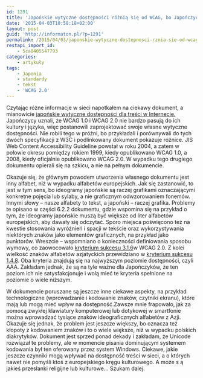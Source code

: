 ```yaml
---
id: 1291
title: 'Japońskie wytyczne dostępności różnią się od WCAG, bo Japończycy mają dziwne literki'
date: '2015-04-03T10:58:18+02:00'
layout: post
guid: 'http://informaton.pl/?p=1291'
permalink: /2015/04/03/japonskie-wytyczne-dostepnosci-rznia-sie-od-wcag-bo-japonczycy-maja-dziwne-literki/
restapi_import_id:
    - 5ca8405547793
categories:
    - artykuły
tags:
    - Japonia
    - standardy
    - tekst
    - 'WCAG 2.0'
---
```


Czytając różne informacje w sieci napotkałem na ciekawy dokument, a mianowicie [japońskie wytyczne dostępności dla treści w Internecie.](http://www.comm.twcu.ac.jp/~nabe/data/JIS-WAI/) Japończycy uznali, że WCAG 1.0 i WCAG 2.0 nie bardzo pasują do ich kultury i języka, więc postanowili zaprojektować swoje własne wytyczne dostępności. Nie robili tego w próżni, bo przykładali i porównywali do tych dwóch specyfikacji z W3C i podlinkowany dokument pokazuje różnice. <span lang="en">JIS Web Content Accessibility Guideline</span> powstał w roku 2004, a zatem w połowie okresu pomiędzy rokiem 1999, kiedy opublikowano WCAG 1.0, a 2008, kiedy oficjalnie opublikowano WCAG 2.0. W wypadku tego drugiego dokumentu opierali się na szkicu, a nie na pełnym dokumencie.

Okazuje się, że głównym powodem utworzenia własnego dokumentu jest inny alfabet, niż w wypadku alfabetów europejskich. Jak się zastanowić, to jest w tym sens, bo ideogramy japońskie są raczej grafikami oznaczającymi konkretne pojęcia lub sylaby, a nie graficznym odwzorowaniem fonemów. Innymi słowy – nasze alfabety to tekst, a japoński – raczej grafika. Problemy te opisano w części 6.2.2 dokumentu, gdzie wspomina się na przykład o tym, że ideogramy japońskie muszą być większe od liter alfabetów europejskich, aby dawały się odczytać. Sporo miejsca poświęcono też na kwestie stosowania wyróżnień i spacji w tekście oraz wykorzystywania niektórych znaków jako elementów graficznych, na przykład jako punktorów. Wreszcie – wspomniano o konieczności definiowania sposobu wymowy, co zaowocowało [kryterium sukcesu 3.1.6](http://informaton.pl/wcag-2-0/wymowa-wcag-2-0-sc-3-1-6-poziom-aaa/)w WCAG 2.0. Z kolei wielkość znaków alfabetów azjatyckich przewidziano w [kryterium sukcesu 1.4.8](http://informaton.pl/wcag-2-0/prezentacja-blokow-tekstu-wcag-2-0-sc-1-4-8-poziom-aaa/). Oba kryteria znajdują się na najwyższym poziomie dostępności, czyli AAA. Zakładam jednak, że są na tyle ważne dla Japończyków, że ten poziom ich nie satysfakcjonuje i wolą mieć te kryteria spełnione na poziomie o wiele niższym.

W dokumencie poruszane są jeszcze inne ciekawe aspekty, na przykład technologiczne (wprowadzanie i kodowanie znaków, czytniki ekranu), które mają lub mogą mieć wpływ na dostępność.Zawsze mnie frapowało, jak za pomocą zwykłej klawiatury komputerowej lub dotykowej w smartfonie można wprowadzać tysiące znaków ideograficznych alfabetów z Azji. Okazuje się jednak, że problem jest jeszcze większy, bo oznacza też kłopoty z kodowaniem znaków i to o wiele większe, niż w wypadku polskich diakrytyków. Dokument jest sprzed ponad dekady i zakładam, że Unicode rozwiązał te problemy, ale w momencie pisania dominującym systemem kodowania był ten oferowany przez system Windows. Ciekawe, jakie jeszcze czynniki mogą wpływać na dostępność treści w sieci, a o których nawet nie pomyśli ktoś z europejskiego kręgu kulturowego. A może s ą jakieś przesłanki religijne lub kulturowe… Szukam dalej.